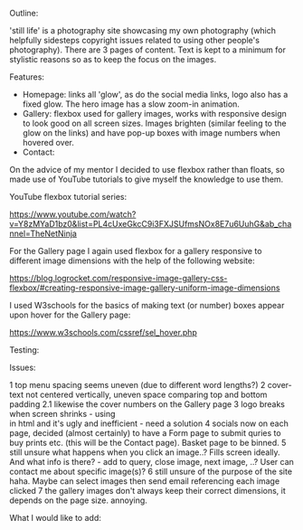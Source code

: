 Outline: 

'still life' is a photography site showcasing my own photography (which helpfully sidesteps copyright issues related to using other people's photography). There are 3 pages of content. Text is kept to a minimum for stylistic reasons so as to keep the focus on the images.

Features:

* Homepage: links all 'glow', as do the social media links, logo also has a fixed glow. The hero image has a slow zoom-in animation.
* Gallery: flexbox used for gallery images, works with responsive design to look good on all screen sizes. Images brighten (similar feeling to the glow on the links) and have pop-up boxes with image numbers when hovered over. 
* Contact: 

On the advice of my mentor I decided to use flexbox rather than floats, so made use of YouTube tutorials to give myself the knowledge to use them.

YouTube flexbox tutorial series:

https://www.youtube.com/watch?v=Y8zMYaD1bz0&list=PL4cUxeGkcC9i3FXJSUfmsNOx8E7u6UuhG&ab_channel=TheNetNinja

For the Gallery page I again used flexbox for a gallery responsive to different image dimensions with the help of the following website:

https://blog.logrocket.com/responsive-image-gallery-css-flexbox/#creating-responsive-image-gallery-uniform-image-dimensions

I used W3schools for the basics of making text (or number) boxes appear upon hover for the Gallery page:

https://www.w3schools.com/cssref/sel_hover.php


Testing:


Issues: 

1 top menu spacing seems uneven (due to different word lengths?)
2 cover-text not centered vertically, uneven space comparing top and bottom padding
2.1 likewise the cover numbers on the Gallery page
3 logo breaks when screen shrinks - using <br> in html and it's ugly and inefficient - need a solution
4 socials now on each page, decided (almost certainly) to have a Form page to submit quries to buy prints etc. (this will be the Contact page). Basket page to be binned.
5 still unsure what happens when you click an image..? Fills screen ideally. And what info is there? - add to query, close image, next image, ..? User can contact me about specific image(s)? 
6 still unsure of the purpose of the site haha. Maybe can select images then send email referencing each image clicked
7 the gallery images don't always keep their correct dimensions, it depends on the page size. annoying. 

What I would like to add: